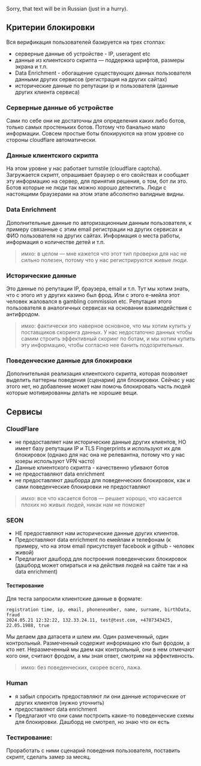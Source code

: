 Sorry, that text will be in Russian (just in a hurry).

## Критерии блокировки
Вся верификация пользователей базируется на трех столпах:
- серверные данные об устройстве - IP, useragent etc
- данные из клиентского скрипта — поддержка шрифтов, размеры экрана и т.п.
- Data Enrichment - обогащение существующих данных пользователя данными других сервисов (регистрация на других сайтах)
- исторические данные по репутации ip и пользователя (данные других клиента сервиса)

### Серверные данные об устройстве
Сами по себе они не достаточны для определения каких либо ботов, только самых простеньких ботов. Потому что банально мало информации. Совсем простые боты блокируются на этом уровне со стороны cloudflare автоматически.
### Данные клиентского скрипта
На этом уровне у нас работает turnstile (cloudflare captcha). Загружается скрипт, опрашивает браузер о его свойствах и сообщает эту информацию на сервер, для принятия решения, о том, бот ли это. Ботов которые не люди так можно хорошо детектить. Люди с настоящими браузерами на этом этапе абсолютно валидные видны.
### Data Enrichment
Дополнительные данные по авторизационным данным пользователя, к примеру связанные с этим email регистрации на других сервисах и ФИО пользователя на других сайтах. Информация о места работы, информация о количестве детей и т.п. 
> имхо: в целом — мне кажется что этот тип проверки для нас не сильно полезен, потому что у нас регистрируются живые люди.
### Исторические данные
Это данные по репутации IP, браузера, email и т.п. Тут мы хотим знать, что с этого ип у других казино был фрод. Или с этого е-мейла этот человек жаловался в gambling commission etc. Репутация этого пользователя в аналогичных сервисах на основании взаимодействия с антифродом. 
> имхо: фактически это наверное основное, что мы хотим купить у поставщиков скоринга данных. У нас недостаточно данных чтобы самим строить эффективный скоринг по ботам, и мы хотим купить эту информацию, чтобы согласно нее банить подозрительных.

### Поведенческие данные для блокировки
Дополнительная реализация клиентского скрипта, которая позволяет выделить паттерны поведения (сценарии) для блокировки. Сейчас у нас этого нет, но добавление может нам помочь блокировать часть людей которые мотивированны делать не хорошие вещи.
## Сервисы
### CloudFlare
- не предоставляет нам исторические данные других клиентов, НО имеет базу репутации IP и TLS Fingerprints и используют их для блокировок (однако для нас она не релевантна, потому что у нас юзеры используют VPN часто)
- Данные клиентского скрипта - качественно убивают ботов 
- не предоставляют data enrichment
- не предоставляют дашборда для поведенческих блокировок, как и сами поведенческие блокировки не предоставляют
> имхо: все что касается ботов — решает хорошо, что касается плохих но живых людей, никак нам не поможет
### SEON
- НЕ предоставляют нам исторические данные других клиентов.
- Предоставляют data enrichment по емейлам и телефонам (к примеру, что на этом email присутствует facebook и github - человек живой)
- Предлагают дашборд для построения поведенческих блокировок (дашборд может опираться и на действия людей на сайте так и на data enrichment)

#### Тестирование
Для теста запросили клиентские данные в формате:
```csv
registration time, ip, email, phoneneumber, name, surname, birthData, fraud
2024.05.21 12:32:22, 132.33.24.11, test@test.com, +4787343425, 22.05.1988, true
```
Мы делаем два датасета и шлем им. Один размеченный, один контрольный. Размеченный содержит информацию кто был фродом, а кто нет. Неразмеченный мы даем как контрольный, они в нем отмечают кого они, считают фродом, а мы зная ответ, смотрим на эффективность.
> имхо: без поведенческих, скорее всего, лажа.
### Human
- я забыл спросить предоставляют ли они данные исторические от других клиентов (нужно уточнить)
- предоставляют data enrichment
- Предлагают что они сами построить какие-то поведенческие схемы для блокировки. Дашборд не смотрел, но знаю что он есть
### Тестирование:
Проработать с ними сценарий поведения пользователя, поставить скрипт, сделать замер за месяц.
